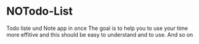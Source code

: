 # NOTodo-List
Todo liste und Note app in once
The goal is to help you to use your time more effitive and this should be easy to understand and to use.
And so on
